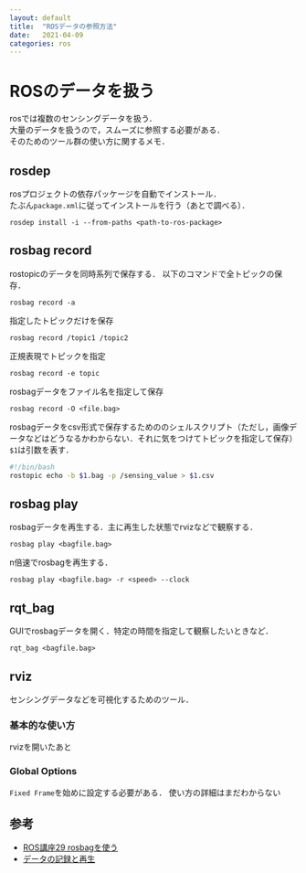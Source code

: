 ```yaml
---
layout: default
title:  "ROSデータの参照方法"
date:   2021-04-09
categories: ros
---
```


# ROSのデータを扱う

rosでは複数のセンシングデータを扱う．  
大量のデータを扱うので，スムーズに参照する必要がある．  
そのためのツール群の使い方に関するメモ．

## rosdep

rosプロジェクトの依存パッケージを自動でインストール．  
たぶん`package.xml`に従ってインストールを行う（あとで調べる）．

```
rosdep install -i --from-paths <path-to-ros-package>
```

## rosbag record

rostopicのデータを同時系列で保存する．
以下のコマンドで全トピックの保存．
```
rosbag record -a
```

指定したトピックだけを保存
```
rosbag record /topic1 /topic2
```

正規表現でトピックを指定
```
rosbag record -e topic
```

rosbagデータをファイル名を指定して保存
```
rosbag record -O <file.bag>
```

rosbagデータをcsv形式で保存するためののシェルスクリプト（ただし，画像データなどはどうなるかわからない．それに気をつけてトピックを指定して保存）  
`$1`は引数を表す．
```bash
#!/bin/bash
rostopic echo -b $1.bag -p /sensing_value > $1.csv
```

## rosbag play

rosbagデータを再生する．主に再生した状態でrvizなどで観察する．
```
rosbag play <bagfile.bag> 
```

n倍速でrosbagを再生する．
```
rosbag play <bagfile.bag> -r <speed> --clock
```

## rqt_bag

GUIでrosbagデータを開く．特定の時間を指定して観察したいときなど．
```
rqt_bag <bagfile.bag>
```

## rviz

センシングデータなどを可視化するためのツール．  

### 基本的な使い方

rvizを開いたあと

### Global Options

`Fixed Frame`を始めに設定する必要がある．
使い方の詳細はまだわからない

## 参考
- [ROS講座29 rosbagを使う](https://qiita.com/srs/items/f6e2c36996e34bcc4d73)
- [データの記録と再生](http://wiki.ros.org/ja/rosbag/Tutorials/Recording%20and%20playing%20back%20data)
